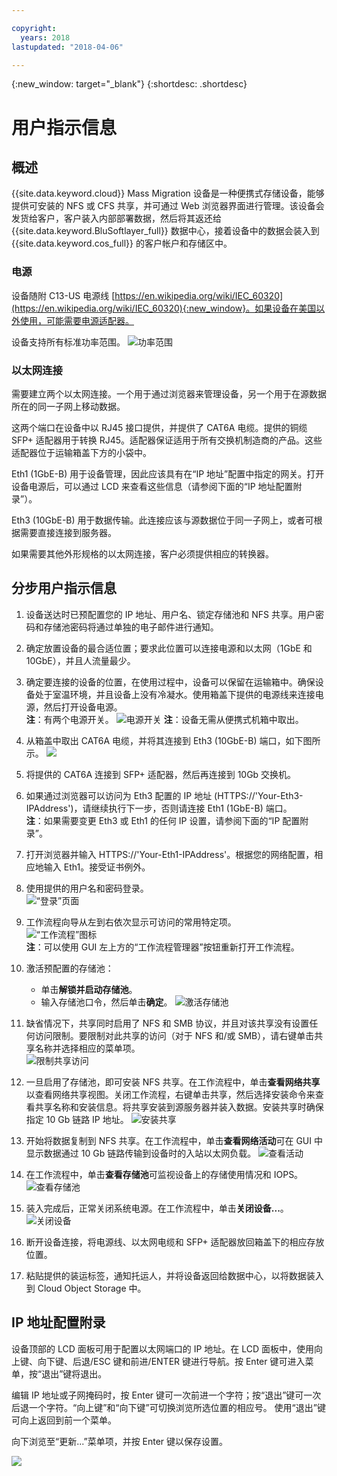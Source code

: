 ```yaml
---

copyright:
  years: 2018
lastupdated: "2018-04-06"

---
```

{:new_window: target="_blank"}
{:shortdesc: .shortdesc}

# 用户指示信息

## 概述

{{site.data.keyword.cloud}} Mass Migration 设备是一种便携式存储设备，能够提供可安装的 NFS 或 CFS 共享，并可通过 Web 浏览器界面进行管理。该设备会发货给客户，客户装入内部部署数据，然后将其返还给 {{site.data.keyword.BluSoftlayer_full}} 数据中心，接着设备中的数据会装入到 {{site.data.keyword.cos_full}} 的客户帐户和存储区中。


### 电源

设备随附 C13-US 电源线 [https://en.wikipedia.org/wiki/IEC_60320](https://en.wikipedia.org/wiki/IEC_60320){:new_window}。如果设备在美国以外使用，可能需要电源适配器。

设备支持所有标准功率范围。
![功率范围](/images/PowerRating.png)


### 以太网连接

需要建立两个以太网连接。一个用于通过浏览器来管理设备，另一个用于在源数据所在的同一子网上移动数据。

这两个端口在设备中以 RJ45 接口提供，并提供了 CAT6A 电缆。提供的铜缆 SFP+ 适配器用于转换 RJ45。适配器保证适用于所有交换机制造商的产品。这些适配器位于运输箱盖下方的小袋中。

Eth1 (1GbE-B) 用于设备管理，因此应该具有在“IP 地址”配置中指定的网关。打开设备电源后，可以通过 LCD 来查看这些信息（请参阅下面的“IP 地址配置附录”）。

Eth3 (10GbE-B) 用于数据传输。此连接应该与源数据位于同一子网上，或者可根据需要直接连接到服务器。

如果需要其他外形规格的以太网连接，客户必须提供相应的转换器。



## 分步用户指示信息

1.	设备送达时已预配置您的 IP 地址、用户名、锁定存储池和 NFS 共享。用户密码和存储池密码将通过单独的电子邮件进行通知。

2.	确定放置设备的最合适位置；要求此位置可以连接电源和以太网（1GbE 和 10GbE），并且人流量最少。

3.	确定要连接的设备的位置，在使用过程中，设备可以保留在运输箱中。确保设备处于室温环境，并且设备上没有冷凝水。使用箱盖下提供的电源线来连接电源，然后打开设备电源。<br/>
    **注**：有两个电源开关。
    ![电源开关](/images/MDMSPowerSwitch.png)
    **注**：设备无需从便携式机箱中取出。

4.	从箱盖中取出 CAT6A 电缆，并将其连接到 Eth3 (10GbE-B) 端口，如下图所示。
    ![](/images/MDMSNewEth1and3.png)

5.	将提供的 CAT6A 连接到 SFP+ 适配器，然后再连接到 10Gb 交换机。

6.	如果通过浏览器可以访问为 Eth3 配置的 IP 地址 (HTTPS://'Your-Eth3-IPAddress')，请继续执行下一步，否则请连接 Eth1 (1GbE-B) 端口。<br/>
    **注**：如果需要变更 Eth3 或 Eth1 的任何 IP 设置，请参阅下面的“IP 配置附录”。

7. 打开浏览器并输入 HTTPS://'Your-Eth1-IPAddress'。根据您的网络配置，相应地输入 Eth1。接受证书例外。

8.	使用提供的用户名和密码登录。<br/>
    ![“登录”页面](/images/Login.png)

9.  工作流程向导从左到右依次显示可访问的常用特定项。<br/>
    ![“工作流程”图标](/images/workflow.png) <br/>
    **注**：可以使用 GUI 左上方的“工作流程管理器”按钮重新打开工作流程。

10.	激活预配置的存储池：
    - 单击**解锁并启动存储池**。
    - 输入存储池口令，然后单击**确定**。
    ![激活存储池](/images/UnlockPool.png)

11. 缺省情况下，共享同时启用了 NFS 和 SMB 协议，并且对该共享没有设置任何访问限制。要限制对此共享的访问（对于 NFS 和/或 SMB），请右键单击共享名称并选择相应的菜单项。<br/>
    ![限制共享访问](/images/ShareControls.png)

12. 一旦启用了存储池，即可安装 NFS 共享。在工作流程中，单击**查看网络共享**以查看网络共享视图。关闭工作流程，右键单击共享，然后选择安装命令来查看共享名称和安装信息。将共享安装到源服务器并装入数据。安装共享时确保指定 10 Gb 链路 IP 地址。
    ![安装共享](/images/MountCommand.png)

13. 开始将数据复制到 NFS 共享。在工作流程中，单击**查看网络活动**可在 GUI 中显示数据通过 10 Gb 链路传输到设备时的入站以太网负载。
    ![查看活动](/images/UserGuide13.png)

14. 在工作流程中，单击**查看存储池**可监视设备上的存储使用情况和 IOPS。
    ![查看存储池](/images/UserGuide14.png)

15.	装入完成后，正常关闭系统电源。在工作流程中，单击**关闭设备...**。  
    ![关闭设备](/images/Shutdown.png)

16.	断开设备连接，将电源线、以太网电缆和 SFP+ 适配器放回箱盖下的相应存放位置。

17.	粘贴提供的装运标签，通知托运人，并将设备返回给数据中心，以将数据装入到 Cloud Object Storage 中。


## IP 地址配置附录
设备顶部的 LCD 面板可用于配置以太网端口的 IP 地址。在 LCD 面板中，使用向上键、向下键、后退/ESC 键和前进/ENTER 键进行导航。按 Enter 键可进入菜单，按“退出”键将退出。

编辑 IP 地址或子网掩码时，按 Enter 键可一次前进一个字符；按“退出”键可一次后退一个字符。“向上键”和“向下键”可切换浏览所选位置的相应号。
使用“退出”键可向上返回到前一个菜单。  

向下浏览至“更新...”菜单项，并按 Enter 键以保存设置。

  ![](/images/MDMSLCD.png)
